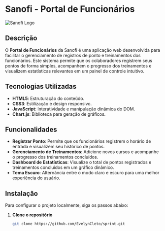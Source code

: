 # Sanofi - Portal de Funcionários

![Sanofi Logo](URL_DA_IMAGEM)

## Descrição

O **Portal de Funcionários** da Sanofi é uma aplicação web desenvolvida para facilitar o gerenciamento de registros de ponto e treinamentos dos funcionários. Este sistema permite que os colaboradores registrem seus pontos de forma simples, acompanhem o progresso dos treinamentos e visualizem estatísticas relevantes em um painel de controle intuitivo.

## Tecnologias Utilizadas

- **HTML5**: Estruturação do conteúdo.
- **CSS3**: Estilização e design responsivo.
- **JavaScript**: Interatividade e manipulação dinâmica do DOM.
- **Chart.js**: Biblioteca para geração de gráficos.

## Funcionalidades

- **Registrar Ponto**: Permite que os funcionários registrem o horário de entrada e visualizem seu histórico de pontos.
- **Gerenciamento de Treinamentos**: Adicione novos cursos e acompanhe o progresso dos treinamentos concluídos.
- **Dashboard de Estatísticas**: Visualize o total de pontos registrados e treinamentos concluídos em um gráfico dinâmico.
- **Tema Escuro**: Alternância entre o modo claro e escuro para uma melhor experiência do usuário.

## Instalação

Para configurar o projeto localmente, siga os passos abaixo:

1. **Clone o repositório**
   ```bash
   git clone https://github.com/EvelynCleto/sprint.git
